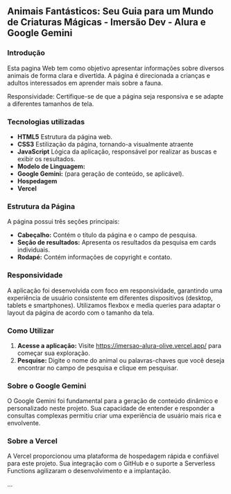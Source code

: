 ## Animais Fantásticos: Seu Guia para um Mundo de Criaturas Mágicas - Imersão Dev - Alura e Google Gemini

### Introdução
Esta pagina Web tem como objetivo apresentar informações sobre diversos animais de forma clara e divertida. A página é direcionada a crianças e adultos interessados em aprender mais sobre a fauna.

Responsividade: Certifique-se de que a página seja responsiva e se adapte a diferentes tamanhos de tela.

### Tecnologias utilizadas
* **HTML5** Estrutura da página web.
* **CSS3** Estilização da página, tornando-a visualmente atraente
* **JavaScript** Lógica da aplicação, responsável por realizar as buscas e exibir os resultados.
* **Modelo de Linguagem:** 
* **Google Gemini:** (para geração de conteúdo, se aplicável).
* **Hospedagem** 
* **Vercel**

### Estrutura da Página
A página possui três seções principais:
* **Cabeçalho:** Contém o título da página e o campo de pesquisa.
* **Seção de resultados:** Apresenta os resultados da pesquisa em cards individuais.
* **Rodapé:** Contém informações de copyright e contato.

### Responsividade
A aplicação foi desenvolvida com foco em responsividade, garantindo uma experiência de usuário consistente em diferentes dispositivos (desktop, tablets e smartphones). Utilizamos flexbox e media queries para adaptar o layout da página de acordo com o tamanho da tela.

### Como Utilizar
1. **Acesse a aplicação:** Visite https://imersao-alura-olive.vercel.app/ para começar sua exploração.
2. **Pesquise:** Digite o nome do animal ou palavras-chaves que você deseja encontrar no campo de pesquisa e clique em pesquisar.

### Sobre o Google Gemini
O Google Gemini foi fundamental para a geração de conteúdo dinâmico e personalizado neste projeto. Sua capacidade de entender e responder a consultas complexas permitiu criar uma experiência de usuário mais rica e envolvente.

### Sobre a Vercel
A Vercel proporcionou uma plataforma de hospedagem rápida e confiável para este projeto. Sua integração com o GitHub e o suporte a Serverless Functions agilizaram o desenvolvimento e a implantação.

...